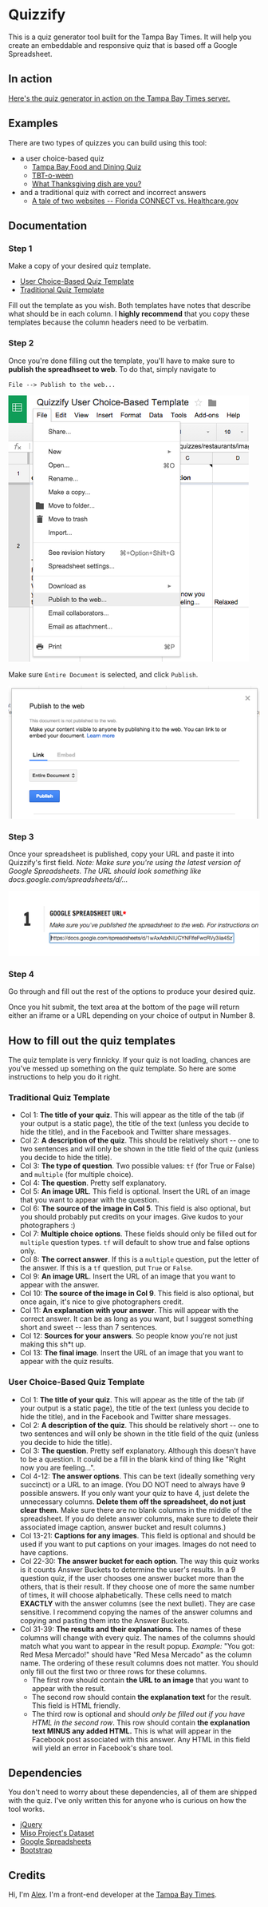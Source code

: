 # Quizzify

This is a quiz generator tool built for the Tampa Bay Times. It will help you create an embeddable and responsive quiz that is based off a Google Spreadsheet.

## In action

[Here's the quiz generator in action on the Tampa Bay Times server.](http://tbtim.es/quizgenerator)

## Examples

There are two types of quizzes you can build using this tool:

- a user choice-based quiz
    + [Tampa Bay Food and Dining Quiz](http://www.tampabay.com/features/food/general/tampa-bay-food-and-dining-quiz-where-should-i-eat-dinner-tonight/2214420)
    + [TBT-o-ween](http://www.tampabay.com/things-to-do/events/tbt-quiz-what-should-your-halloween-costume-be/2203472)
    + [What Thanksgiving dish are you?](http://www.tampabay.com/things-to-do/food/cooking/holiday-quiz-what-thanksgiving-dish-are-you/2207851)
- and a traditional quiz with correct and incorrect answers
    + [A tale of two websites -- Florida CONNECT vs. Healthcare.gov](http://www.tampabay.com/news/perspective/healthcaregov-meet-connect-your-evil-twin-website/2161586)

## Documentation

### Step 1

Make a copy of your desired quiz template.

- [User Choice-Based Quiz Template](https://docs.google.com/spreadsheets/d/1wAxAdxNIUCYNFlfeFwcRVy3iia4SzTCuVifrSuUX3Vo/edit?usp=sharing)
- [Traditional Quiz Template](https://docs.google.com/spreadsheets/d/1Z0eXp1NO2dp42Lb7IUizF7ptXFFnE53gyNyd39S3m8I/edit?usp=sharing)

Fill out the template as you wish. Both templates have notes that describe what should be in each column. I **highly recommend** that you copy these templates because the column headers need to be verbatim.

### Step 2

Once you're done filling out the template, you'll have to make sure to **publish the spreadhseet to web**. To do that, simply navigate to

    File --> Publish to the web...

![Publish your image to the web](images/ss-publish_to_web.png)

Make sure `Entire Document` is selected, and click `Publish`.

![Publish your image to the web](images/ss-publish_to_web2.png)

### Step 3

Once your spreadsheet is published, copy your URL and paste it into Quizzify's first field. *Note: Make sure you're using the latest version of Google Spreadsheets. The URL should look something like docs.google.com/spreadsheets/d/...*

![Paste your URL into the first field](images/ss-first_field.png)

### Step 4

Go through and fill out the rest of the options to produce your desired quiz.

Once you hit submit, the text area at the bottom of the page will return either an iframe or a URL depending on your choice of output in Number 8.

## How to fill out the quiz templates

The quiz template is very finnicky. If your quiz is not loading, chances are you've messed up something on the quiz template. So here are some instructions to help you do it right.

### Traditional Quiz Template

- Col 1: **The title of your quiz**. This will appear as the title of the tab (if your output is a static page), the title of the text (unless you decide to hide the title), and in the Facebook and Twitter share messages.
- Col 2: **A description of the quiz**. This should be relatively short -- one to two sentences and will only be shown in the title field of the quiz (unless you decide to hide the title).
- Col 3: **The type of question**. Two possible values: `tf` (for True or False) and `multiple` (for multiple choice).
- Col 4: **The question**. Pretty self explanatory.
- Col 5: **An image URL**. This field is optional. Insert the URL of an image that you want to appear with the question.
- Col 6: **The source of the image in Col 5**. This field is also optional, but you should probably put credits on your images. Give kudos to your photographers :)
- Col 7: **Multiple choice options**. These fields should only be filled out for `multiple` question types. `tf` will default to show true and false options only.
- Col 8: **The correct answer**. If this is a `multiple` question, put the letter of the answer. If this is a `tf` question, put `True` or `False`.
- Col 9: **An image URL**. Insert the URL of an image that you want to appear with the answer.
- Col 10: **The source of the image in Col 9**. This field is also optional, but once again, it's nice to give photographers credit.
- Col 11: **An explanation with your answer**. This will appear with the correct answer. It can be as long as you want, but I suggest something short and sweet -- less than 7 sentences.
- Col 12: **Sources for your answers**. So people know you're not just making this sh*t up.
- Col 13: **The final image**. Insert the URL of an image that you want to appear with the quiz results.

### User Choice-Based Quiz Template

- Col 1: **The title of your quiz**. This will appear as the title of the tab (if your output is a static page), the title of the text (unless you decide to hide the title), and in the Facebook and Twitter share messages.
- Col 2: **A description of the quiz**. This should be relatively short -- one to two sentences and will only be shown in the title field of the quiz (unless you decide to hide the title).
- Col 3: **The question**. Pretty self explanatory. Although this doesn't have to be a question. It could be a fill in the blank kind of thing like "Right now you are feeling...".
- Col 4-12: **The answer options**. This can be text (ideally something very succinct) or a URL to an image. (You DO NOT need to always have 9 possible answers. If you only want your quiz to have 4, just delete the unnecessary columns. **Delete them off the spreadsheet, do not just clear them.** Make sure there are no blank columns in the middle of the spreadsheet. If you do delete answer columns, make sure to delete their associated image caption, answer bucket and result columns.)
- Col 13-21: **Captions for any images**. This field is optional and should be used if you want to put captions on your images. Images do not need to have captions.
- Col 22-30: **The answer bucket for each option**. The way this quiz works is it counts Answer Buckets to determine the user's results. In a 9 question quiz, if the user chooses one answer bucket more than the others, that is their result. If they choose one of more the same number of times, it will choose alphabetically. These cells need to match **EXACTLY** with the answer columns (see the next bullet). They are case sensitive. I recommend copying the names of the answer columns and copying and pasting them into the Answer Buckets.
- Col 31-39: **The results and their explanations**. The names of these columns will change with every quiz. The names of the columns should match what you want to appear in the result popup. *Example:* "You got: Red Mesa Mercado!" should have "Red Mesa Mercado" as the column name. The ordering of these result columns does not matter. You should only fill out the first two or three rows for these columns.
    + The first row should contain **the URL to an image** that you want to appear with the result.
    + The second row should contain **the explanation text** for the result. This field is HTML friendly.
    + The third row is optional and should *only be filled out if you have HTML in the second row*. This row should contain **the explanation text MINUS any added HTML.** This is what will appear in the Facebook post associated with this answer. Any HTML in this field will yield an error in Facebook's share tool.

## Dependencies

You don't need to worry about these dependencies, all of them are shipped with the quiz. I've only written this for anyone who is curious on how the tool works.

- [jQuery](http://jquery.com/)
- [Miso Project's Dataset](http://misoproject.com/dataset/)
- [Google Spreadsheets](http://docs.google.com/spreadsheets/)
- [Bootstrap](http://getbootstrap.com/)

## Credits

Hi, I'm [Alex](http://www.alexisnsanchez.com). I'm a front-end developer at the [Tampa Bay Times](http://www.tampabay.com).
